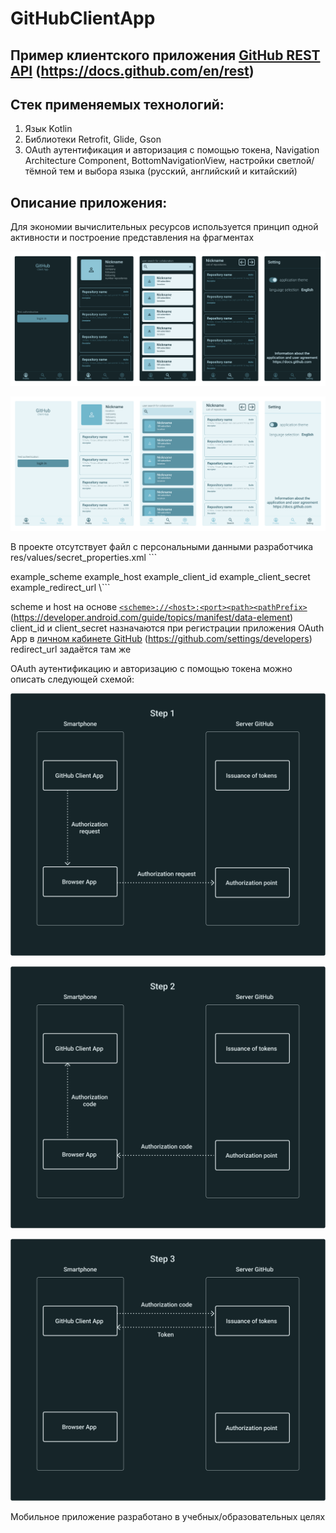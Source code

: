 # GitHubClientApp
## Пример клиентского приложения [GitHub REST API](https://docs.github.com/en/rest) (https://docs.github.com/en/rest)
## Стек применяемых технологий:
1. Язык Kotlin
2. Библиотеки Retrofit, Glide, Gson
3. OAuth аутентификация и авторизация с помощью токена, Navigation Architecture Component, BottomNavigationView, настройки светлой/тёмной тем и выбора языка (русский, английский и китайский)
## Описание приложения:
Для экономии вычислительных ресурсов используется принцип одной активности и построение представления на фрагментах

<p align="left">
<img src="media/ui_ux_desigh_dark_theme.png"/>
</p>
<p align="left">
<img src="media/ui_ux_desigh_light_theme.png"/>
</p>

В проекте отсутствует файл с персональными данными разработчика res/values/secret_properties.xml
\```
<?xml version="1.0" encoding="utf-8"?>
<resources>
    <string name="scheme" translatable="false">example_scheme</string>
    <string name="host" translatable="false">example_host</string>
    <string name="client_id" translatable="false">example_client_id</string>
    <string name="client_secret" translatable="false">example_client_secret</string>
    <string name="redirect_url" translatable="false">example_redirect_url</string>
</resources>
\```

scheme и host на основе [`<scheme>://<host>:<port><path><pathPrefix>`](https://developer.android.com/guide/topics/manifest/data-element) (https://developer.android.com/guide/topics/manifest/data-element)
client_id и client_secret назначаются при регистрации приложения OAuth App в [личном кабинете GitHub](https://github.com/settings/developers) (https://github.com/settings/developers)
redirect_url задаётся там же

OAuth аутентификацию и авторизацию с помощью токена можно описать следующей схемой:

<p align="left">
<img src="media/step_one.png"/>
</p>
<p align="left">
<img src="media/step_two.png"/>
</p>
<p align="left">
<img src="media/step_three.png"/>
</p>

Мобильное приложение разработано в учебных/образовательных целях